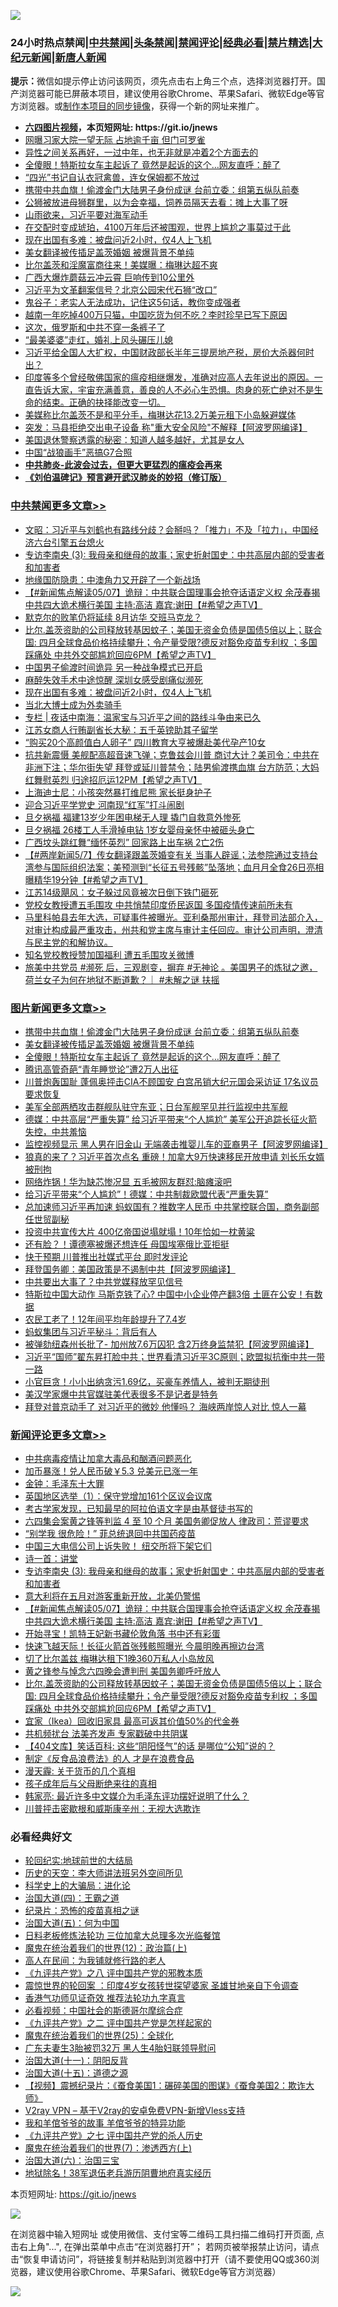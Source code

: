 ![](https://raw.githubusercontent.com/fqnews/bnews/master/64photo/fqnews-qr.jpg)

<div id="tt">
<h3>24小时热点禁闻|<a href="#%E4%B8%AD%E5%85%B1%E7%A6%81%E9%97%BB%E6%9B%B4%E5%A4%9A%E6%96%87%E7%AB%A0">中共禁闻</a>|<a href="#%E5%9B%BE%E7%89%87%E6%96%B0%E9%97%BB%E6%9B%B4%E5%A4%9A%E6%96%87%E7%AB%A0">头条禁闻</a>|<a href="#%E6%96%B0%E9%97%BB%E8%AF%84%E8%AE%BA%E6%9B%B4%E5%A4%9A%E6%96%87%E7%AB%A0">禁闻评论|<a href="#%E5%BF%85%E7%9C%8B%E7%BB%8F%E5%85%B8%E5%A5%BD%E6%96%87">经典必看|<a href="/video.md#%E7%A6%81%E7%89%87%E7%B2%BE%E9%80%89">禁片精选</a>|<a href="https://github.com/fqnews/djy/blob/master/gb/nf1351518.md#1">大纪元新闻</a>|<a href="https://github.com/fqnews/ntdtv/blob/master/gb/prog204.md#1">新唐人新闻</a></h3>
<div><b>提示：</b>微信如提示停止访问该网页，须先点击右上角三个点，选择浏览器打开。国产浏览器可能已屏蔽本项目，建议使用谷歌Chrome、苹果Safari、微软Edge等官方浏览器。或<a href="https://github.com/fqnews/bnews/blob/master/%E5%88%B6%E4%BD%9Cgit%E7%A6%81%E9%97%BB%E9%95%9C%E5%83%8F.md">制作本项目的同步镜像</a>，获得一个新的网址来推广。</div>
<ul>
<li><b><a href="http://d1.bdrive.tk/64.mp4" target="_blank">六四图片视频</a>，本页短网址: https://git.io/jnews</b></li>
<li><a href="/cbnews/20210507/1541401.md">网曝习家大院一望无际 占地逾千亩 但门可罗雀</a></li>
<li><a href="/funmedia/20210507/1541602.md">异性之间关系再好，一过中年，也无非就是冲着2个方面去的</a></li>
<li><a href="/topimagenews/20210507/1541452.md">全傻眼！特斯拉女车主起诉了 竟然是起诉的这个…网友直呼：醉了</a></li>
<li><a href="/lifebaike/20210507/1541589.md">“四光”书记自认衣冠禽兽，连女保姆都不放过</a></li>
<li><a href="/topimagenews/20210507/1541572.md">携带中共血旗！偷渡金门大陆男子身份成谜 台前立委：组第五纵队前奏</a></li>
<li><a href="/funmedia/20210507/1541628.md">公狮被放进母狮群里，以为会幸福，饲养员隔天去看：摊上大事了呀</a></li>
<li><a href="/comments/20210507/1541426.md">山雨欲来，习近平要对海军动手</a></li>
<li><a href="/funmedia/20210507/1541630.md">在交配时变成琥珀，4100万年后还被围观，世界上尴尬之事莫过于此</a></li>
<li><a href="/cbnews/20210508/1541954.md">现在出国有多难：被盘问近2小时，仅4人上飞机</a></li>
<li><a href="/topimagenews/20210507/1541541.md">美女翻译被传插足盖茨婚姻 被爆背景不单纯</a></li>
<li><a href="/cnnews/20210507/1541771.md">比尔盖茨和淫魔富商往来！美媒曝：梅琳达超不爽</a></li>
<li><a href="/cnnews/20210507/1541457.md">广西大爆炸蘑菇云冲云霄 巨响传到10公里外</a></li>
<li><a href="/cbnews/20210507/1541402.md">习近平为文革翻案信号？北京公园宋代石狮“改口”</a></li>
<li><a href="/funmedia/20210507/1541603.md">鬼谷子：老实人无法成功，记住这5句话，教你变成强者</a></li>
<li><a href="/funmedia/20210507/1541631.md">越南一年吃掉400万只猫，中国吃货为何不吃？李时珍早已写下原因</a></li>
<li><a href="/worldnews/20210507/1541769.md">这次，俄罗斯和中共不穿一条裤子了</a></li>
<li><a href="/funmedia/20210507/1541626.md">“最美婆婆”走红，婚礼上风头碾压儿媳</a></li>
<li><a href="/bannedvideo/20210507/1541561.md">习近平给全国人大扩权，中国财政部长半年三提房地产税，房价大杀器何时出？</a></li>
<li><a href="/comments/20210507/1541224.md">印度等多个曾经敬佛国家的瘟疫相继爆发，准确对应高人去年说出的原因。一直告诉大家，宇宙充满善意，善良的人不必心生恐惧。肉身的死亡绝对不是生命的结束。正确的抉择能改变一切。</a></li>
<li><a href="/yule/20210508/1541880.md">美媒称比尔盖茨不是和平分手，梅琳达花13.2万美元租下小岛躲避媒体</a></li>
<li><a href="/cnnews/20210507/1541526.md">突发：马县拒绝交出电子设备 称"重大安全风险"不解释【阿波罗网编译】</a></li>
<li><a href="/funmedia/20210507/1541428.md">美国退休警察透露的秘密：知道人越多越好，尤其是女人</a></li>
<li><a href="/ssgc/20210507/1541617.md">中国“战狼画手”恶搞G7合照</a></li>
<li><b><a href="/comments/20200211/1275071.md" target="_blank">中共肺炎-此波会过去，但更大更猛烈的瘟疫会再来</a></b></li>
<li><b><a href="/comments/20200207/1272816.md" target="_blank">《刘伯温碑记》预言避开武汉肺炎的妙招（修订版）</a></b></li>
</ul>
</div>

<div class="catlist">
<h3><a href="/cbnews/" target="_blank">中共禁闻</a><span><a href="/cbnews/" target="_blank" rel="nofollow">更多文章>></a></span></h3>
<ul>
<li><a href="/cbnews/20210508/1542042.md" target="_blank">文昭：习近平与刘鹤也有路线分歧？会掰吗？「推力」不及「拉力」，中国经济六台引擎五台熄火</a></li>
<li><a href="/comments/20210508/1542015.md" target="_blank">专访李南央 (3): 我母亲和继母的故事；家史折射国史：中共高层内部的受害者和加害者</a></li>
<li><a href="/cbnews/20210508/1542014.md" target="_blank">地缘国防隐患：中澳角力又开辟了一个新战场</a></li>
<li><a href="/comments/20210508/1541999.md" target="_blank">【#新闻焦点解读05/07】诡辩：中共联合国理事会抢夺话语定义权  余茂春揭中共四大诡术横行美国  主持:高洁  嘉宾:谢田【#希望之声TV】</a></li>
<li><a href="/cbnews/20210508/1541994.md" target="_blank">默克尔的败笔仍将延续 8月访华 交班马克龙？</a></li>
<li><a href="/comments/20210508/1541979.md" target="_blank">比尔.盖茨资助的公司释放转基因蚊子；美国无资金负债是国债5倍以上；联合国: 四月全球食品价格持续攀升；令产量受限?德反对豁免疫苗专利权 ；多国踩痛处 中共外交部尴尬回应6PM【希望之声TV】</a></li>
<li><a href="/cbnews/20210508/1541956.md" target="_blank">中国男子偷渡时间诡异 另一种战争模式已开启</a></li>
<li><a href="/cbnews/20210508/1541955.md" target="_blank">麻醉失效手术中途惊醒 深圳女感受剧痛似濒死</a></li>
<li><a href="/cbnews/20210508/1541954.md" target="_blank">现在出国有多难：被盘问近2小时，仅4人上飞机</a></li>
<li><a href="/cbnews/20210508/1541937.md" target="_blank">当北大博士成为外卖骑手</a></li>
<li><a href="/cbnews/20210508/1541919.md" target="_blank">专栏 | 夜话中南海：温家宝与习近平之间的路线斗争由来已久</a></li>
<li><a href="/cbnews/20210508/1541916.md" target="_blank">江苏女商人行贿副省长大秘：五千英镑助其子留学</a></li>
<li><a href="/cbnews/20210508/1541887.md" target="_blank">“购买20个高颜值白人卵子” 四川教育大亨被爆赴美代孕产10女</a></li>
<li><a href="/comments/20210508/1541846.md" target="_blank">抗共新震慑  美舰配高超音速飞弹；克鲁兹会川普 商讨大计？美司令：中共在非洲下注；华尔街失望  拜登或延川普禁令；陆男偷渡携血旗  台方防范；大妈红舞慰英烈  归途招厄运12PM【希望之声TV】</a></li>
<li><a href="/cbnews/20210507/1541795.md" target="_blank">上海迪士尼：小孩突然暴打维尼熊 家长挺身护子</a></li>
<li><a href="/cbnews/20210507/1541794.md" target="_blank">迎合习近平学党史 河南现“红军”打斗闹剧</a></li>
<li><a href="/cbnews/20210507/1541767.md" target="_blank">旦夕祸福 福建13岁少年困电梯无人理 撬门自救意外惨死</a></li>
<li><a href="/cbnews/20210507/1541724.md" target="_blank">旦夕祸福 26楼工人手滑掉电钻 1岁女婴母亲怀中被砸头身亡</a></li>
<li><a href="/cbnews/20210507/1541685.md" target="_blank">广西坟头跳红舞“缅怀英烈” 回家路上出车祸 2亡2伤</a></li>
<li><a href="/comments/20210507/1541681.md" target="_blank">【#两岸新闻5/7】传女翻译跟盖茨婚变有关 当事人辟谣；法参院通过支持台湾参与国际组织法案；美预测到“长征五号残骸”坠落地；血月月全食26日亮相 曝精华19分钟【#希望之声TV】</a></li>
<li><a href="/cbnews/20210507/1541667.md" target="_blank">江苏14级飓风：女子躲过风竟被次日倒下铁门砸死</a></li>
<li><a href="/cbnews/20210507/1541650.md" target="_blank">党校女教授遭五毛围攻 中共悄禁印度侨民返国 多国疫情传速前所未有</a></li>
<li><a href="/comments/20210507/1541647.md" target="_blank">马里科帕县去年大选，可疑事件被曝光。亚利桑那州审计，拜登司法部介入，对审计构成最严重攻击，州共和党主席与审计主任回应。审计公司声明，澄清与民主党的和解协议。</a></li>
<li><a href="/cbnews/20210507/1541623.md" target="_blank">知名党校教授赞加国福利 遭五毛围攻关微博</a></li>
<li><a href="/comments/20210507/1541608.md" target="_blank">旅美中共党员 #濒死 后，三观剧变，摒弃 #无神论 。美国男子的炼狱之邀，荷兰女子为何在地狱不断道歉？｜ #未解之谜 扶摇</a></li>

</ul>
</div>
<div class="catlist">
<h3><a href="/topimagenews/" target="_blank">图片新闻</a><span><a href="/topimagenews/" target="_blank" rel="nofollow">更多文章>></a></span></h3>
<ul>
<li><a href="/topimagenews/20210507/1541572.md" target="_blank">携带中共血旗！偷渡金门大陆男子身份成谜 台前立委：组第五纵队前奏</a></li>
<li><a href="/topimagenews/20210507/1541541.md" target="_blank">美女翻译被传插足盖茨婚姻 被爆背景不单纯</a></li>
<li><a href="/topimagenews/20210507/1541452.md" target="_blank">全傻眼！特斯拉女车主起诉了 竟然是起诉的这个…网友直呼：醉了</a></li>
<li><a href="/topimagenews/20210507/1541400.md" target="_blank">腾讯高管奇葩“青年睡觉论”遭2万人出征</a></li>
<li><a href="/topimagenews/20210507/1541328.md" target="_blank">川普炮轰国耻 蓬佩奥抨击CIA不顾国安 白宫吊销大纪元国会采访证 17名议员要求恢复</a></li>
<li><a href="/topimagenews/20210507/1541311.md" target="_blank">美军全部两栖攻击群舰队驻守东亚；日台军舰罕见并行监视中共军舰</a></li>
<li><a href="/topimagenews/20210507/1541281.md" target="_blank">德媒：中共高层“严重失算” 给习近平带来“个人尴尬” 美军公开追踪长征火箭失控，中共羞恼</a></li>
<li><a href="/topimagenews/20210506/1540950.md" target="_blank">监控视频显示 黑人男在旧金山 无端袭击推婴儿车的亚裔男子【阿波罗网编译】</a></li>
<li><a href="/topimagenews/20210506/1540939.md" target="_blank">狼真的来了？习近平首次点名 重磅！加拿大9万快速移民开放申请 刘长乐女婿被刑拘</a></li>
<li><a href="/topimagenews/20210506/1540871.md" target="_blank">网络炸锅！华为缺芯惨况显 五毛被网友群怼:脑瘫滚吧</a></li>
<li><a href="/topimagenews/20210506/1540729.md" target="_blank">给习近平带来“个人尴尬”！德媒：中共制裁欧盟代表“严重失算”</a></li>
<li><a href="/topimagenews/20210505/1540198.md" target="_blank">总加速师习近平再加速 蚂蚁国有？推数字人民币 中共掌控联合国，商务副部任世贸副秘</a></li>
<li><a href="/topimagenews/20210505/1540127.md" target="_blank">投资中共宣传大片 400亿帝国说塌就塌！10年恰如一枕黄粱</a></li>
<li><a href="/topimagenews/20210505/1539990.md" target="_blank">还有脸？！谭德塞被爆还想连任 母国埃塞俄比亚拒挺</a></li>
<li><a href="/topimagenews/20210505/1539887.md" target="_blank">快于预期 川普推出社媒式平台 即时发评论</a></li>
<li><a href="/topimagenews/20210504/1539630.md" target="_blank">拜登国务卿：美国政策是不遏制中共【阿波罗网编译】</a></li>
<li><a href="/topimagenews/20210504/1539599.md" target="_blank">中共要出大事了？中共党媒释放罕见信号</a></li>
<li><a href="/topimagenews/20210504/1539504.md" target="_blank">特斯拉中国大动作 马斯克铁了心? 中国中小企业停产翻3倍 土匪在公安！有数据</a></li>
<li><a href="/topimagenews/20210504/1539328.md" target="_blank">农民工老了！12年间平均年龄提升了7.4岁</a></li>
<li><a href="/topimagenews/20210504/1539199.md" target="_blank">蚂蚁集团与习近平秘斗：背后有人</a></li>
<li><a href="/topimagenews/20210503/1538817.md" target="_blank">被弹劾纽森州长批了- 加州放7.6万囚犯 含2万终身监禁犯【阿波罗网编译】</a></li>
<li><a href="/topimagenews/20210503/1538755.md" target="_blank">习近平“国师”翟东昇打脸中共；世界看清习近平3C原则；欧盟拟抗衡中共一带一路</a></li>
<li><a href="/topimagenews/20210503/1538590.md" target="_blank">小官巨贪！小小出纳贪污1.69亿，买豪车养情人，被判无期徒刑</a></li>
<li><a href="/topimagenews/20210503/1538499.md" target="_blank">美汉学家爆中共官媒驻美代表很多不是记者是特务</a></li>
<li><a href="/topimagenews/20210503/1538498.md" target="_blank">拜登对普京动手了 对习近平的微妙 他懂吗？ 海峡两岸惊人对比 惊人一幕</a></li>

</ul>
</div>
<div class="catlist">
<h3><a href="/comments/" target="_blank">新闻评论</a><span><a href="/comments/" target="_blank" rel="nofollow">更多文章>></a></span></h3>
<ul>
<li><a href="/comments/20210508/1542054.md" target="_blank">中共病毒疫情让加拿大毒品和酗酒问题恶化</a></li>
<li><a href="/comments/20210508/1542053.md" target="_blank">加币暴涨！兑人民币破￥5.3 兑美元已涨一年</a></li>
<li><a href="/comments/20210508/1542052.md" target="_blank">金钟：毛泽东十大罪</a></li>
<li><a href="/comments/20210508/1542028.md" target="_blank">英国地区选举（1）：保守党增加161个区议会议席</a></li>
<li><a href="/comments/20210508/1542022.md" target="_blank">考古学家发现，已知最早的阿拉伯语文字是由基督徒书写的</a></li>
<li><a href="/comments/20210508/1542021.md" target="_blank">六四集会案黄之锋等判监 4 至 10 个月 美国务卿促放人 律政司：荒谬要求</a></li>
<li><a href="/comments/20210508/1542020.md" target="_blank">“别学我 很危险！” 菲总统退回中共国药疫苗</a></li>
<li><a href="/comments/20210508/1542019.md" target="_blank">中国三大电信公司上诉失败！ 纽交所将下架它们</a></li>
<li><a href="/comments/20210508/1542016.md" target="_blank">诗一首：讲堂</a></li>
<li><a href="/comments/20210508/1542015.md" target="_blank">专访李南央 (3): 我母亲和继母的故事；家史折射国史：中共高层内部的受害者和加害者</a></li>
<li><a href="/comments/20210508/1542004.md" target="_blank">意大利将在五月对游客重新开放，北美仍警惕</a></li>
<li><a href="/comments/20210508/1541999.md" target="_blank">【#新闻焦点解读05/07】诡辩：中共联合国理事会抢夺话语定义权  余茂春揭中共四大诡术横行美国  主持:高洁  嘉宾:谢田【#希望之声TV】</a></li>
<li><a href="/comments/20210508/1541989.md" target="_blank">开始寻宝！凯特王妃新书藏伦敦角落 书中还有彩蛋</a></li>
<li><a href="/comments/20210508/1541988.md" target="_blank">快速飞越天际！长征火箭首张残骸照曝光 今晨明晚再擦边台湾</a></li>
<li><a href="/comments/20210508/1541987.md" target="_blank">切了比尔盖兹 梅琳达租下1晚360万私人小岛放风</a></li>
<li><a href="/comments/20210508/1541986.md" target="_blank">黄之锋参与悼念六四晚会遭判刑 美国务卿呼吁放人</a></li>
<li><a href="/comments/20210508/1541979.md" target="_blank">比尔.盖茨资助的公司释放转基因蚊子；美国无资金负债是国债5倍以上；联合国: 四月全球食品价格持续攀升；令产量受限?德反对豁免疫苗专利权 ；多国踩痛处 中共外交部尴尬回应6PM【希望之声TV】</a></li>
<li><a href="/comments/20210508/1541974.md" target="_blank">宜家（Ikea）回收旧家具 最高可返其价值50%的代金券</a></li>
<li><a href="/comments/20210508/1541971.md" target="_blank">共机频扰台 法美齐发声 专家戳破中共阴谋</a></li>
<li><a href="/comments/20210508/1541962.md" target="_blank">【404文库】笑话百科: 这些“阴阳怪气”的话 是哪位“公知”说的？</a></li>
<li><a href="/comments/20210508/1541961.md" target="_blank">制定《反食品浪费法》的人 才是在浪费食品</a></li>
<li><a href="/comments/20210508/1541960.md" target="_blank">漫天霾: 关于货币的几个真相</a></li>
<li><a href="/comments/20210508/1541959.md" target="_blank">孩子成年后与父母断绝来往的真相</a></li>
<li><a href="/comments/20210508/1541958.md" target="_blank">韩家亮: 最近许多中文媒介为毛泽东评功摆好说明了什么？</a></li>
<li><a href="/comments/20210508/1541948.md" target="_blank">川普抨击密歇根和威斯康辛州：无视大选欺诈</a></li>

</ul>
</div>

<div class="catlist">
<h3>必看经典好文</h3>
<ul>
<li><a href="/comments/20200920/582873.md" target="_blank">轮回纪实:地球前世的大结局</a></li>
<li><a href="/tculture/20121025/73064.md" target="_blank">历史的天空：李大师讲法班另外空间所见</a></li>
<li><a href="/comments/20200605/783246.md" target="_blank">科学史上的大骗局：进化论</a></li>
<li><a href="/cbnews/20180310/912637.md" target="_blank">治国大道(四)：王霸之道</a></li>
<li><a href="/topimagenews/20180408/925060.md" target="_blank">纪录片：恐怖的疫苗真相之谜</a></li>
<li><a href="/cbnews/20180311/913065.md" target="_blank">治国大道(五)：何为中国</a></li>
<li><a href="/comments/20200531/1337359.md" target="_blank">日料老板修炼法轮功 三位加拿大总理多次光临餐馆</a></li>
<li><a href="/topimagenews/20180601/951286.md" target="_blank">魔鬼在统治着我们的世界(12)：政治篇(上)</a></li>
<li><a href="/tculture/20121023/72121.md" target="_blank">高人在民间：为我铺就修行路的老人</a></li>
<li><a href="/bookonline/20131116/201047.md" target="_blank">《九评共产党》之八 评中国共产党的邪教本质</a></li>
<li><a href="/comments/20210307/1499941.md" target="_blank">震惊世界的轮回案 ：印度4岁女孩转世探望婆家 圣雄甘地亲自下令调查</a></li>
<li><a href="/comments/20200517/1330064.md" target="_blank">香港气功师见证奇效 推荐法轮功九字真言</a></li>
<li><a href="/comments/20200806/1375443.md" target="_blank">必看视频：中国社会的斯德哥尔摩综合症</a></li>
<li><a href="/bookonline/20131116/201055.md" target="_blank">《九评共产党》之二 评中国共产党是怎样起家的</a></li>
<li><a href="/comments/20181017/1014654.md" target="_blank">魔鬼在统治着我们的世界(25)：全球化</a></li>
<li><a href="/cbnews/20200611/1343037.md" target="_blank">广东夫妻生3胎被罚32万 黑人生4胎妇联领导慰问</a></li>
<li><a href="/cbnews/20180317/915893.md" target="_blank">治国大道(十一)：阴阳反背</a></li>
<li><a href="/topimagenews/20180322/917868.md" target="_blank">治国大道(十五)：道德之源</a></li>
<li><a href="/comments/20210123/1473011.md" target="_blank">【视频】震撼纪录片：《蚕食美国1：碾碎美国的图谋》《蚕食美国2：欺诈大师》</a></li>
<li><a href="/comments/20210402/1257608.md" target="_blank">V2ray VPN &#8211; 基于V2ray的安卓免费VPN-新增Vless支持</a></li>
<li><a href="/tculture/20200917/1398046.md" target="_blank">我和羊倌爷爷的故事 羊倌爷爷的特异功能</a></li>
<li><a href="/bookonline/20131116/201048.md" target="_blank">《九评共产党》之七 评中国共产党的杀人历史</a></li>
<li><a href="/topimagenews/20180527/948369.md" target="_blank">魔鬼在统治着我们的世界(7)：渗透西方(上)</a></li>
<li><a href="/cbnews/20180312/913459.md" target="_blank">治国大道(六)：治国三宝</a></li>
<li><a href="/cbnews/20200531/1337381.md" target="_blank">地狱除名！38军退伍老兵游历阴曹地府真实经历</a></li>

</ul>
</div>

本页短网址: https://git.io/jnews

![](https://raw.githubusercontent.com/fqnews/bnews/master/64photo/fqnews-qr.jpg)

在浏览器中输入短网址 或使用微信、支付宝等二维码工具扫描二维码打开页面, 点击右上角"...", 在弹出菜单中点击“在浏览器打开”； 若网页被举报禁止访问，请点击“恢复申请访问”，将链接复制并粘贴到浏览器中打开（请不要使用QQ或360浏览器，建议使用谷歌Chrome、苹果Safari、微软Edge等官方浏览器）

![](https://raw.githubusercontent.com/fqnews/bnews/master/64photo/wx.jpg)